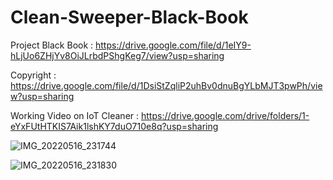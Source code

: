 # Clean-Sweeper-Black-Book

Project Black Book : https://drive.google.com/file/d/1eIY9-hLjUo6ZHjYv8OiJLrbdPShgKeg7/view?usp=sharing

Copyright : https://drive.google.com/file/d/1DsiStZqliP2uhBv0dnuBgYLbMJT3pwPh/view?usp=sharing 

Working Video on IoT Cleaner : https://drive.google.com/drive/folders/1-eYxFUtHTKIS7Aik1lshKY7duO710e8q?usp=sharing

![IMG_20220516_231744](https://github.com/RiteshPhadtare2004/Clean-Sweeper-Black-Book/assets/138662944/c5ccc133-0739-4f58-94b4-778be9a4569f)

![IMG_20220516_231830](https://github.com/RiteshPhadtare2004/Clean-Sweeper-Black-Book/assets/138662944/4b93f8dc-a36f-4364-900a-d46bf9db4b2c)

